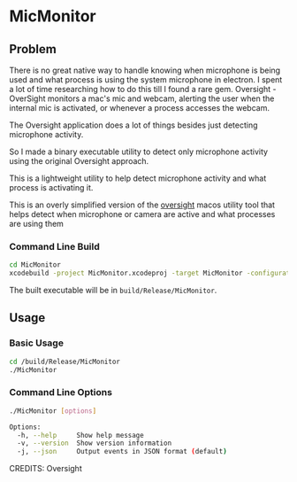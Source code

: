 # MicMonitor

## Problem

There is no great native way to handle knowing when microphone is being used and what process is using the system microphone in electron. I spent a lot of time researching how to do this till I found a rare gem. Oversight - OverSight monitors a mac's mic and webcam, alerting the user when the internal mic is activated, or whenever a process accesses the webcam.

The Oversight application does a lot of things besides just detecting microphone activity.

So I made a binary executable utility to detect only microphone activity using the original Oversight approach.

This is a lightweight utility to help detect microphone activity and what process is activating it.

This is an overly simplified version of the [oversight](https://github.com/objective-see/OverSight) macos utility tool that helps detect when microphone or camera are active and what processes are using them

### Command Line Build

```bash
cd MicMonitor
xcodebuild -project MicMonitor.xcodeproj -target MicMonitor -configuration Release
```

The built executable will be in `build/Release/MicMonitor`.

## Usage

### Basic Usage

```bash
cd /build/Release/MicMonitor
./MicMonitor
```

### Command Line Options

```bash
./MicMonitor [options]

Options:
  -h, --help     Show help message
  -v, --version  Show version information
  -j, --json     Output events in JSON format (default)
```

CREDITS: Oversight
